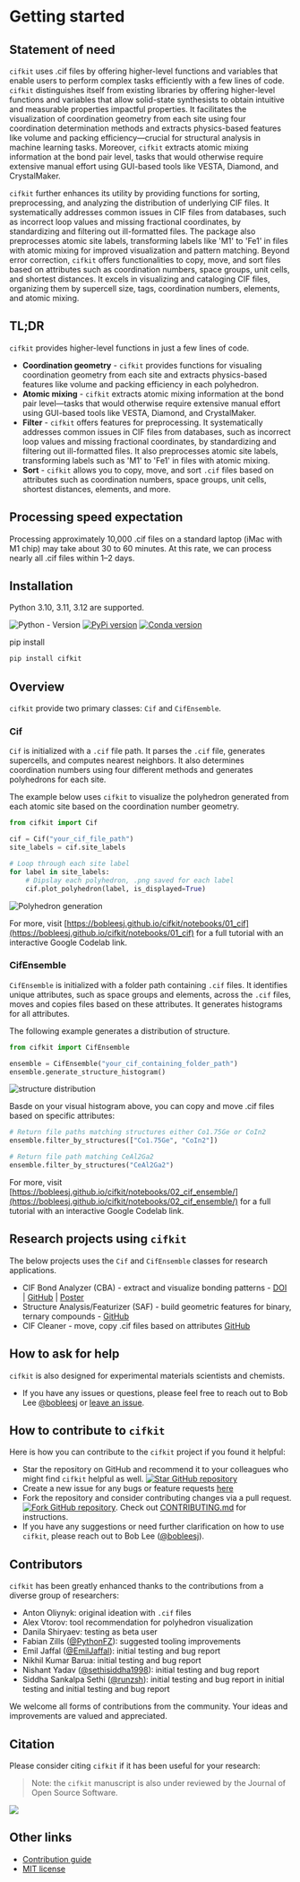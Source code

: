# Getting started

## Statement of need

`cifkit` uses .cif files by offering higher-level functions and variables that
enable users to perform complex tasks efficiently with a few lines of code.
`cifkit` distinguishes itself from existing libraries by offering higher-level
functions and variables that allow solid-state synthesists to obtain intuitive
and measurable properties impactful properties. It facilitates the visualization
of coordination geometry from each site using four coordination determination
methods and extracts physics-based features like volume and packing
efficiency—crucial for structural analysis in machine learning tasks. Moreover,
`cifkit` extracts atomic mixing information at the bond pair level, tasks that
would otherwise require extensive manual effort using GUI-based tools like
VESTA, Diamond, and CrystalMaker.

`cifkit` further enhances its utility by providing functions for sorting,
preprocessing, and analyzing the distribution of underlying CIF files. It
systematically addresses common issues in CIF files from databases, such as
incorrect loop values and missing fractional coordinates, by standardizing and
filtering out ill-formatted files. The package also preprocesses atomic site
labels, transforming labels like 'M1' to 'Fe1' in files with atomic mixing for
improved visualization and pattern matching. Beyond error correction, `cifkit`
offers functionalities to copy, move, and sort files based on attributes such as
coordination numbers, space groups, unit cells, and shortest distances. It
excels in visualizing and cataloging CIF files, organizing them by supercell
size, tags, coordination numbers, elements, and atomic mixing.

## TL;DR

`cifkit` provides higher-level functions in just a few lines of code.

- **Coordination geometry** - `cifkit` provides functions for visualing
  coordination geometry from each site and extracts physics-based features like
  volume and packing efficiency in each polyhedron.
- **Atomic mixing** - `cifkit` extracts atomic mixing information at the bond
  pair level—tasks that would otherwise require extensive manual effort using
  GUI-based tools like VESTA, Diamond, and CrystalMaker.
- **Filter** - `cifkit` offers features for preprocessing. It systematically
  addresses common issues in CIF files from databases, such as incorrect loop
  values and missing fractional coordinates, by standardizing and filtering out
  ill-formatted files. It also preprocesses atomic site labels, transforming
  labels such as 'M1' to 'Fe1' in files with atomic mixing.
- **Sort** - `cifkit` allows you to copy, move, and sort `.cif` files based on
  attributes such as coordination numbers, space groups, unit cells, shortest
  distances, elements, and more.

## Processing speed expectation

Processing approximately 10,000 .cif files on a standard laptop (iMac with M1
chip) may take about 30 to 60 minutes. At this rate, we can process nearly all
.cif files within 1–2 days.

## Installation

Python 3.10, 3.11, 3.12 are supported.

![Python - Version](https://img.shields.io/pypi/pyversions/cifkit)
[![PyPi version](https://img.shields.io/pypi/v/cifkit.svg)](https://pypi.python.org/pypi/cifkit)
[![Conda version](https://img.shields.io/conda/vn/conda-forge/cifkit)](https://anaconda.org/conda-forge/cifkit)

pip install

```bash
pip install cifkit
```

## Overview

`cifkit` provide two primary classes: `Cif` and `CifEnsemble`.

### Cif

`Cif` is initialized with a `.cif` file path. It parses the `.cif` file,
generates supercells, and computes nearest neighbors. It also determines
coordination numbers using four different methods and generates polyhedrons for
each site.

The example below uses `cifkit` to visualize the polyhedron generated from each
atomic site based on the coordination number geometry.

```python
from cifkit import Cif

cif = Cif("your_cif_file_path")
site_labels = cif.site_labels

# Loop through each site label
for label in site_labels:
    # Dipslay each polyhedron, .png saved for each label
    cif.plot_polyhedron(label, is_displayed=True)
```

![Polyhedron generation](assets/img/ErCoIn-polyhedron.png)

For more, visit
[https://bobleesj.github.io/cifkit/notebooks/01_cif](https://bobleesj.github.io/cifkit/notebooks/01_cif)
for a full tutorial with an interactive Google Codelab link.

### CifEnsemble

`CifEnsemble` is initialized with a folder path containing `.cif` files. It
identifies unique attributes, such as space groups and elements, across the
`.cif` files, moves and copies files based on these attributes. It generates
histograms for all attributes.

The following example generates a distribution of structure.

```python
from cifkit import CifEnsemble

ensemble = CifEnsemble("your_cif_containing_folder_path")
ensemble.generate_structure_histogram()
```

![structure distribution](assets/img/histogram-structure.png)

Basde on your visual histogram above, you can copy and move .cif files based on
specific attributes:

```python
# Return file paths matching structures either Co1.75Ge or CoIn2
ensemble.filter_by_structures(["Co1.75Ge", "CoIn2"])

# Return file path matching CeAl2Ga2
ensemble.filter_by_structures("CeAl2Ga2")
```

For more, visit
[https://bobleesj.github.io/cifkit/notebooks/02_cif_ensemble/](https://bobleesj.github.io/cifkit/notebooks/02_cif_ensemble/)
for a full tutorial with an interactive Google Codelab link.

## Research projects using `cifkit`

The below projects uses the `Cif` and `CifEnsemble` classes for research
applications.

- CIF Bond Analyzer (CBA) - extract and visualize bonding patterns -
  [DOI](https://doi.org/10.1016/j.jallcom.2023.173241) |
  [GitHub](https://github.com/bobleesj/cif-bond-analyzer) |
  [Poster](https://bobleesj.github.io/files/presentation/2024-GRC-poster.pdf)
- Structure Analysis/Featurizer (SAF) - build geometric features for binary,
  ternary compounds -
  [GitHub](https://github.com/bobleesj/structure-analyzer-featurizer)
- CIF Cleaner - move, copy .cif files based on attributes
  [GitHub](https://github.com/bobleesj/cif-cleaner)

## How to ask for help

`cifkit` is also designed for experimental materials scientists and chemists.

- If you have any issues or questions, please feel free to reach out to Bob Lee
  [@bobleesj](https://github.com/bobleesj) or
  [leave an issue](https://github.com/bobleesj/cifkit/issues).

## How to contribute to `cifkit`

Here is how you can contribute to the `cifkit` project if you found it helpful:

- Star the repository on GitHub and recommend it to your colleagues who might
  find `cifkit` helpful as well.
  [![Star GitHub repository](https://img.shields.io/github/stars/bobleesj/cifkit.svg?style=social)](https://github.com/bobleesj/cifkit/stargazers)
- Create a new issue for any bugs or feature requests
  [here](https://github.com/bobleesj/cifkit/issues)
- Fork the repository and consider contributing changes via a pull request.
  [![Fork GitHub repository](https://img.shields.io/github/forks/bobleesj/cifkit?style=social)](https://github.com/bobleesj/cifkit/fork).
  Check out
  [CONTRIBUTING.md](https://github.com/bobleesj/cifkit/blob/main/CONTRIBUTING.md)
  for instructions.
- If you have any suggestions or need further clarification on how to use
  `cifkit`, please reach out to Bob Lee
  ([@bobleesj](https://github.com/bobleesj)).

## Contributors

`cifkit` has been greatly enhanced thanks to the contributions from a diverse
group of researchers:

- Anton Oliynyk: original ideation with `.cif` files
- Alex Vtorov: tool recommendation for polyhedron visualization
- Danila Shiryaev: testing as beta user
- Fabian Zills ([@PythonFZ](https://github.com/PythonFZ)): suggested tooling
  improvements
- Emil Jaffal ([@EmilJaffal](https://github.com/EmilJaffal)): initial testing
  and bug report
- Nikhil Kumar Barua: initial testing and bug report
- Nishant Yadav ([@sethisiddha1998](https://github.com/sethisiddha1998)):
  initial testing and bug report
- Siddha Sankalpa Sethi ([@runzsh](https://github.com/runzsh)): initial testing
  and bug report in initial testing and initial testing and bug report

We welcome all forms of contributions from the community. Your ideas and
improvements are valued and appreciated.

## Citation

Please consider citing `cifkit` if it has been useful for your research:

> Note: the `cifkit` manuscript is also under reviewed by the Journal of Open
> Source Software.

<a href="https://joss.theoj.org/papers/9016ae27b8c6fddffaae5aeb8be18d19"><img src="https://joss.theoj.org/papers/9016ae27b8c6fddffaae5aeb8be18d19/status.svg"></a>

## Other links

- [Contribution guide](https://github.com/bobleesj/cifkit/blob/main/CONTRIBUTING.md)
- [MIT license](https://github.com/bobleesj/cifkit/blob/main/LICENSE)
